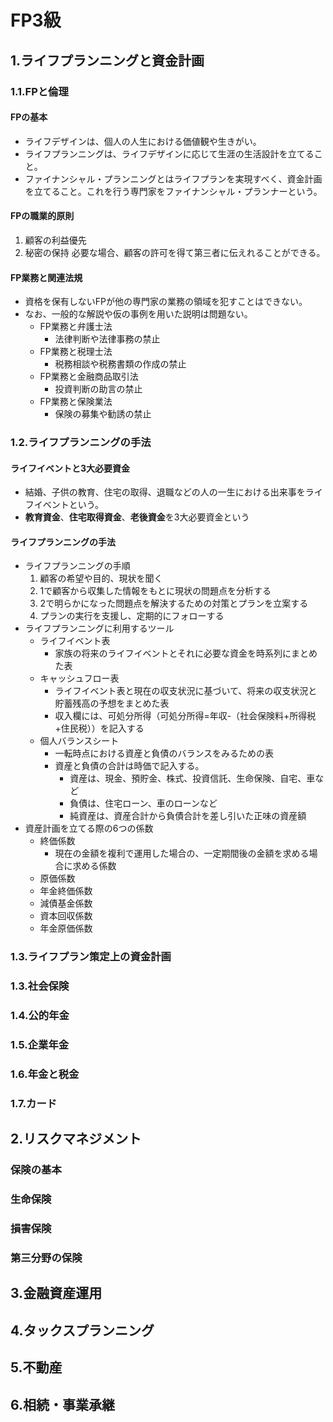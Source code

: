 # FP3級
## 1.ライフプランニングと資金計画
### 1.1.FPと倫理
#### FPの基本
- ライフデザインは、個人の人生における価値観や生きがい。
- ライフプランニングは、ライフデザインに応じて生涯の生活設計を立てること。
- ファイナンシャル・プランニングとはライフプランを実現すべく、資金計画を立てること。これを行う専門家をファイナンシャル・プランナーという。
#### FPの職業的原則
1. 顧客の利益優先
2. 秘密の保持
   必要な場合、顧客の許可を得て第三者に伝えれることができる。
#### FP業務と関連法規
- 資格を保有しないFPが他の専門家の業務の領域を犯すことはできない。
- なお、一般的な解説や仮の事例を用いた説明は問題ない。
   - FP業務と弁護士法
      - 法律判断や法律事務の禁止
   - FP業務と税理士法
      - 税務相談や税務書類の作成の禁止 
   - FP業務と金融商品取引法
      - 投資判断の助言の禁止
   - FP業務と保険業法
      - 保険の募集や勧誘の禁止

### 1.2.ライフプランニングの手法
#### ライフイベントと3大必要資金
- 結婚、子供の教育、住宅の取得、退職などの人の一生における出来事をライフイベントという。
- **教育資金**、**住宅取得資金**、**老後資金**を3大必要資金という
#### ライフプランニングの手法
- ライフプランニングの手順
   1. 顧客の希望や目的、現状を聞く
   2. 1で顧客から収集した情報をもとに現状の問題点を分析する
   3. 2で明らかになった問題点を解決するための対策とプランを立案する
   4. プランの実行を支援し、定期的にフォローする
- ライフプランニングに利用するツール
   - ライフイベント表
      - 家族の将来のライフイベントとそれに必要な資金を時系列にまとめた表
   - キャッシュフロー表
      - ライフイベント表と現在の収支状況に基づいて、将来の収支状況と貯蓄残高の予想をまとめた表
      - 収入欄には、可処分所得（可処分所得=年収-（社会保険料+所得税+住民税））を記入する
   - 個人バランスシート
      - 一転時点における資産と負債のバランスをみるための表
      - 資産と負債の合計は時価で記入する。
         - 資産は、現金、預貯金、株式、投資信託、生命保険、自宅、車など
         - 負債は、住宅ローン、車のローンなど
         - 純資産は、資産合計から負債合計を差し引いた正味の資産額
- 資産計画を立てる際の6つの係数
   - 終価係数
      - 現在の金額を複利で運用した場合の、一定期間後の金額を求める場合に求める係数 
   - 原価係数
   - 年金終価係数
   - 減債基金係数
   - 資本回収係数
   - 年金原価係数 

### 1.3.ライフプラン策定上の資金計画
### 1.3.社会保険
### 1.4.公的年金
### 1.5.企業年金
### 1.6.年金と税金
### 1.7.カード

## 2.リスクマネジメント
### 保険の基本
### 生命保険
### 損害保険
### 第三分野の保険

## 3.金融資産運用

## 4.タックスプランニング

## 5.不動産

## 6.相続・事業承継
